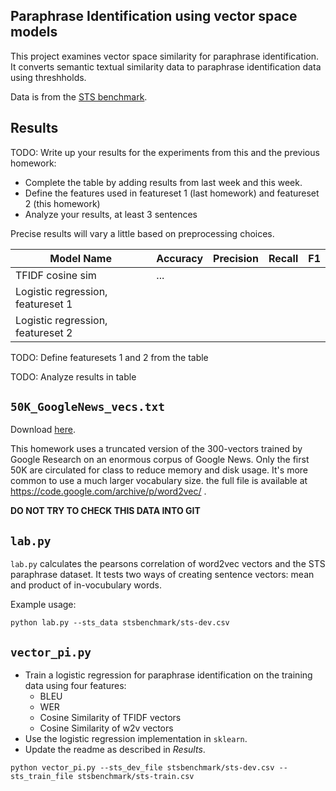 Paraphrase Identification using vector space models
---------------------------------------------------

This project examines vector space similarity for paraphrase identification.
It converts semantic textual similarity data to paraphrase identification data using threshholds.

Data is from the [STS benchmark](http://ixa2.si.ehu.es/stswiki/index.php/STSbenchmark).


## Results

TODO: Write up your results for the experiments from this and the previous homework:
* Complete the table by adding results from last week and this week.
* Define the features used in featureset 1 (last homework) and featureset 2 (this homework)
* Analyze your results, at least 3 sentences

Precise results will vary a little based on preprocessing choices.


| Model Name | Accuracy | Precision | Recall | F1|
| ---------- | -------- | --------- | ------- | ---|
| TFIDF cosine sim| ...
| Logistic regression, featureset 1
| Logistic regression, featureset 2 


TODO: Define featuresets 1 and 2 from the table

TODO: Analyze results in table


## `50K_GoogleNews_vecs.txt`

Download [here](https://drive.google.com/file/d/1VKz_8FFTQebHIL-Ok_Qo63rwhR6dbu4G/view?usp=sharing).

This homework uses a truncated version of the 300-vectors trained by Google Research on an enormous corpus of Google News.
Only the first 50K are circulated for class to reduce memory and disk usage. 
It's more common to use a much larger vocabulary size. 
the full file is available at <https://code.google.com/archive/p/word2vec/> .

**DO NOT TRY TO CHECK THIS DATA INTO GIT** 

## `lab.py`

`lab.py` calculates the pearsons correlation of word2vec vectors and the STS paraphrase dataset.
It tests two ways of creating sentence vectors: mean and product of in-vocubulary words.

Example usage:

`python lab.py --sts_data stsbenchmark/sts-dev.csv`


## `vector_pi.py`

* Train a logistic regression for paraphrase identification on the training data using four features:
    - BLEU
    - WER
    - Cosine Similarity of TFIDF vectors
    - Cosine Similarity of w2v vectors
* Use the logistic regression implementation in `sklearn`.
* Update the readme as described in *Results*.

`python vector_pi.py --sts_dev_file stsbenchmark/sts-dev.csv --sts_train_file stsbenchmark/sts-train.csv`
